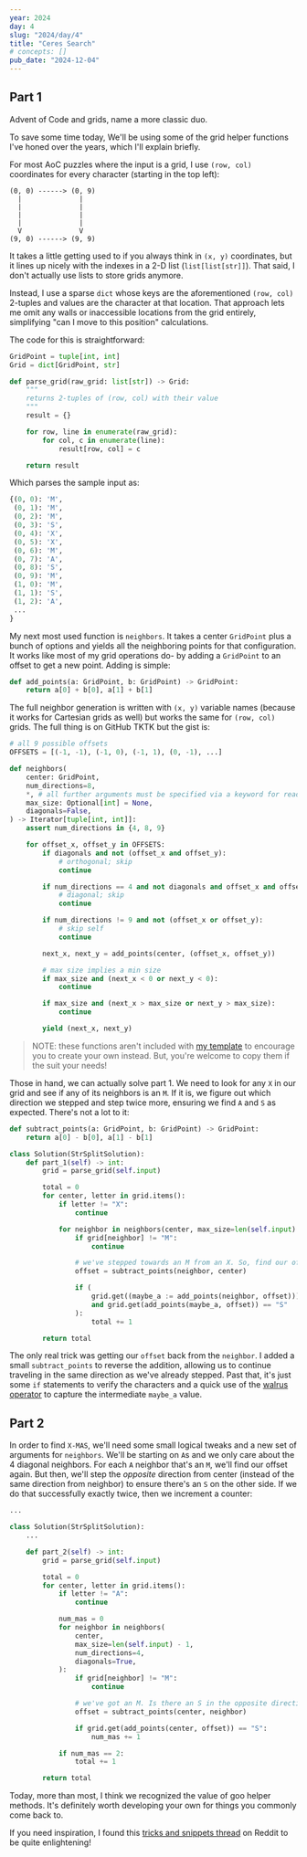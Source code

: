 ```yaml
---
year: 2024
day: 4
slug: "2024/day/4"
title: "Ceres Search"
# concepts: []
pub_date: "2024-12-04"
---
```


## Part 1

Advent of Code and grids, name a more classic duo.

To save some time today, We'll be using some of the grid helper functions I've honed over the years, which I'll explain briefly.

For most AoC puzzles where the input is a grid, I use `(row, col)` coordinates for every character (starting in the top left):

```
(0, 0) ------> (0, 9)
  |              |
  |              |
  |              |
  |              |
  V              V
(9, 0) ------> (9, 9)
```

It takes a little getting used to if you always think in `(x, y)` coordinates, but it lines up nicely with the indexes in a 2-D list (`list[list[str]]`). That said, I don't actually use lists to store grids anymore.

Instead, I use a sparse `dict` whose keys are the aforementioned `(row, col)` 2-tuples and values are the character at that location. That approach lets me omit any walls or inaccessible locations from the grid entirely, simplifying "can I move to this position" calculations.

The code for this is straightforward:

```py
GridPoint = tuple[int, int]
Grid = dict[GridPoint, str]

def parse_grid(raw_grid: list[str]) -> Grid:
    """
    returns 2-tuples of (row, col) with their value
    """
    result = {}

    for row, line in enumerate(raw_grid):
        for col, c in enumerate(line):
            result[row, col] = c

    return result
```

Which parses the sample input as:

```py
{(0, 0): 'M',
 (0, 1): 'M',
 (0, 2): 'M',
 (0, 3): 'S',
 (0, 4): 'X',
 (0, 5): 'X',
 (0, 6): 'M',
 (0, 7): 'A',
 (0, 8): 'S',
 (0, 9): 'M',
 (1, 0): 'M',
 (1, 1): 'S',
 (1, 2): 'A',
 ...
}
```

My next most used function is `neighbors`. It takes a center `GridPoint` plus a bunch of options and yields all the neighboring points for that configuration. It works like most of my grid operations do- by adding a `GridPoint` to an offset to get a new point. Adding is simple:

```py
def add_points(a: GridPoint, b: GridPoint) -> GridPoint:
    return a[0] + b[0], a[1] + b[1]
```

The full neighbor generation is written with `(x, y)` variable names (because it works for Cartesian grids as well) but works the same for `(row, col)` grids. The full thing is on GitHub TKTK but the gist is:

```py
# all 9 possible offsets
OFFSETS = [(-1, -1), (-1, 0), (-1, 1), (0, -1), ...]

def neighbors(
    center: GridPoint,
    num_directions=8,
    *, # all further arguments must be specified via a keyword for readability
    max_size: Optional[int] = None,
    diagonals=False,
) -> Iterator[tuple[int, int]]:
    assert num_directions in {4, 8, 9}

    for offset_x, offset_y in OFFSETS:
        if diagonals and not (offset_x and offset_y):
            # orthogonal; skip
            continue

        if num_directions == 4 and not diagonals and offset_x and offset_y:
            # diagonal; skip
            continue

        if num_directions != 9 and not (offset_x or offset_y):
            # skip self
            continue

        next_x, next_y = add_points(center, (offset_x, offset_y))

        # max size implies a min size
        if max_size and (next_x < 0 or next_y < 0):
            continue

        if max_size and (next_x > max_size or next_y > max_size):
            continue

        yield (next_x, next_y)
```

> NOTE: these functions aren't included with [my template](https://github.com/xavdid/advent-of-code-python-template) to encourage you to create your own instead. But, you're welcome to copy them if the suit your needs!

Those in hand, we can actually solve part 1. We need to look for any `X` in our grid and see if any of its neighbors is an `M`. If it is, we figure out which direction we stepped and step twice more, ensuring we find `A` and `S` as expected. There's not a lot to it:

```py
def subtract_points(a: GridPoint, b: GridPoint) -> GridPoint:
    return a[0] - b[0], a[1] - b[1]

class Solution(StrSplitSolution):
    def part_1(self) -> int:
        grid = parse_grid(self.input)

        total = 0
        for center, letter in grid.items():
            if letter != "X":
                continue

            for neighbor in neighbors(center, max_size=len(self.input) - 1):
                if grid[neighbor] != "M":
                    continue

                # we've stepped towards an M from an X. So, find our offset and keep moving in this direction.
                offset = subtract_points(neighbor, center)

                if (
                    grid.get((maybe_a := add_points(neighbor, offset))) == "A"
                    and grid.get(add_points(maybe_a, offset)) == "S"
                ):
                    total += 1

        return total
```

The only real trick was getting our `offset` back from the `neighbor`. I added a small `subtract_points` to reverse the addition, allowing us to continue traveling in the same direction as we've already stepped. Past that, it's just some `if` statements to verify the characters and a quick use of the [walrus operator](https://docs.python.org/3/whatsnew/3.8.html#assignment-expressions) to capture the intermediate `maybe_a` value.

## Part 2

In order to find `X-MAS`, we'll need some small logical tweaks and a new set of arguments for `neighbors`. We'll be starting on `A`s and we only care about the 4 diagonal neighbors. For each `A` neighbor that's an `M`, we'll find our offset again. But then, we'll step the _opposite_ direction from center (instead of the same direction from neighbor) to ensure there's an `S` on the other side. If we do that successfully exactly twice, then we increment a counter:

```py
...

class Solution(StrSplitSolution):
    ...

    def part_2(self) -> int:
        grid = parse_grid(self.input)

        total = 0
        for center, letter in grid.items():
            if letter != "A":
                continue

            num_mas = 0
            for neighbor in neighbors(
                center,
                max_size=len(self.input) - 1,
                num_directions=4,
                diagonals=True,
            ):
                if grid[neighbor] != "M":
                    continue

                # we've got an M. Is there an S in the opposite direction?
                offset = subtract_points(center, neighbor)

                if grid.get(add_points(center, offset)) == "S":
                    num_mas += 1

            if num_mas == 2:
                total += 1

        return total
```

Today, more than most, I think we recognized the value of goo helper methods. It's definitely worth developing your own for things you commonly come back to.

If you need inspiration, I found this [tricks and snippets thread](https://old.reddit.com/r/adventofcode/comments/1gsl4fm/share_your_favorite_tricks_and_snippets/) on Reddit to be quite enlightening!
